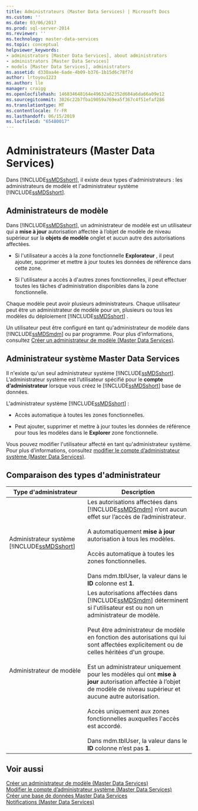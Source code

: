 ```yaml
---
title: Administrateurs (Master Data Services) | Microsoft Docs
ms.custom: ''
ms.date: 03/06/2017
ms.prod: sql-server-2014
ms.reviewer: ''
ms.technology: master-data-services
ms.topic: conceptual
helpviewer_keywords:
- administrators [Master Data Services], about administrators
- administrators [Master Data Services]
- models [Master Data Services], administrators
ms.assetid: d330aa4e-6ade-4b09-b376-1b15d6c78f7d
author: lrtoyou1223
ms.author: lle
manager: craigg
ms.openlocfilehash: 146834648164e49632a62352d684a6da66a09e12
ms.sourcegitcommit: 3026c22b7fba19059a769ea5f367c4f51efaf286
ms.translationtype: MT
ms.contentlocale: fr-FR
ms.lasthandoff: 06/15/2019
ms.locfileid: "65480017"
---
```

# <a name="administrators-master-data-services"></a>Administrateurs (Master Data Services)
  Dans [!INCLUDE[ssMDSshort](../includes/ssmdsshort-md.md)], il existe deux types d'administrateurs : les administrateurs de modèle et l'administrateur système [!INCLUDE[ssMDSshort](../includes/ssmdsshort-md.md)].  
  
## <a name="model-administrators"></a>Administrateurs de modèle  
 Dans [!INCLUDE[ssMDSshort](../includes/ssmdsshort-md.md)], un administrateur de modèle est un utilisateur qui a **mise à jour** autorisation affectée à l’objet de modèle de niveau supérieur sur la **objets de modèle** onglet et aucun autre des autorisations affectées.  
  
-   Si l'utilisateur a accès à la zone fonctionnelle **Explorateur** , il peut ajouter, supprimer et mettre à jour toutes les données de référence dans cette zone.  
  
-   Si l'utilisateur a accès à d'autres zones fonctionnelles, il peut effectuer toutes les tâches d'administration disponibles dans la zone fonctionnelle.  
  
 Chaque modèle peut avoir plusieurs administrateurs. Chaque utilisateur peut être un administrateur de modèle pour un, plusieurs ou tous les modèles du déploiement [!INCLUDE[ssMDSshort](../includes/ssmdsshort-md.md)] .  
  
 Un utilisateur peut être configuré en tant qu'administrateur de modèle dans [!INCLUDE[ssMDSmdm](../includes/ssmdsmdm-md.md)] ou par programme. Pour plus d’informations, consultez [Créer un administrateur de modèle &#40;Master Data Services&#41;](create-a-model-administrator-master-data-services.md).  
  
## <a name="master-data-services-system-administrator"></a>Administrateur système Master Data Services  
 Il n'existe qu'un seul administrateur système [!INCLUDE[ssMDSshort](../includes/ssmdsshort-md.md)]. L’administrateur système est l’utilisateur spécifié pour le **compte d’administrateur** lorsque vous créez le [!INCLUDE[ssMDSshort](../includes/ssmdsshort-md.md)] base de données.  
  
 L'administrateur système [!INCLUDE[ssMDSshort](../includes/ssmdsshort-md.md)] :  
  
-   Accès automatique à toutes les zones fonctionnelles.  
  
-   Peut ajouter, supprimer et mettre à jour toutes les données de référence pour tous les modèles dans le **Explorer** zone fonctionnelle.  
  
 Vous pouvez modifier l'utilisateur affecté en tant qu'administrateur système. Pour plus d’informations, consultez [modifier le compte d’administrateur système &#40;Master Data Services&#41;](../../2014/master-data-services/change-the-system-administrator-account-master-data-services.md).  
  
## <a name="comparing-administrator-types"></a>Comparaison des types d'administrateur  
  
|Type d'administrateur|Description|  
|------------------------|-----------------|  
|Administrateur système [!INCLUDE[ssMDSshort](../includes/ssmdsshort-md.md)]|Les autorisations affectées dans [!INCLUDE[ssMDSmdm](../includes/ssmdsmdm-md.md)] n’ont aucun effet sur l’accès de l’administrateur.<br /><br /> A automatiquement **mise à jour** autorisation à tous les modèles.<br /><br /> Accès automatique à toutes les zones fonctionnelles.<br /><br /> Dans mdm.tblUser, la valeur dans le **ID** colonne est **1**.|  
|Administrateur de modèle|Les autorisations affectées dans [!INCLUDE[ssMDSmdm](../includes/ssmdsmdm-md.md)] déterminent si l'utilisateur est ou non un administrateur de modèle.<br /><br /> Peut être administrateur de modèle en fonction des autorisations qui lui sont affectées explicitement ou de celles héritées d'un groupe.<br /><br /> Est un administrateur uniquement pour les modèles qui ont **mise à jour** autorisation affectée à l’objet de modèle de niveau supérieur et aucune autre autorisation.<br /><br /> Accès uniquement aux zones fonctionnelles auxquelles l'accès est accordé.<br /><br /> Dans mdm.tblUser, la valeur dans le **ID** colonne n’est pas **1**.|  
  
## <a name="see-also"></a>Voir aussi  
 [Créer un administrateur de modèle &#40;Master Data Services&#41;](create-a-model-administrator-master-data-services.md)   
 [Modifier le compte d’administrateur système &#40;Master Data Services&#41;](../../2014/master-data-services/change-the-system-administrator-account-master-data-services.md)   
 [Créer une base de données Master Data Services](install-windows/create-a-master-data-services-database.md)   
 [Notifications &#40;Master Data Services&#41;](../../2014/master-data-services/notifications-master-data-services.md)  
  
  
